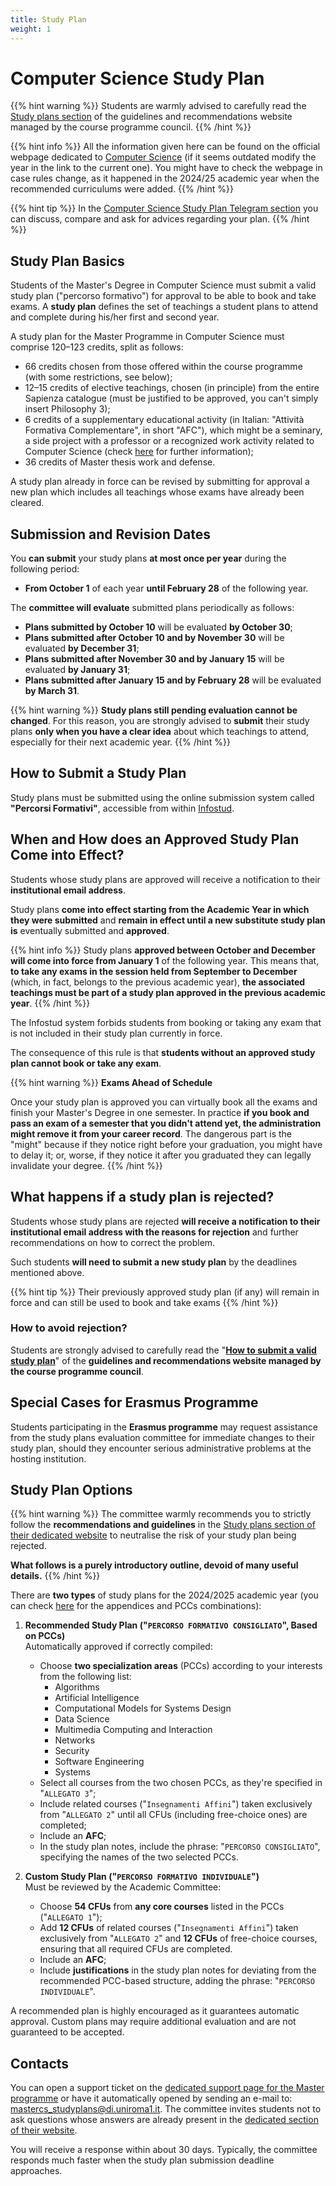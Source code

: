 ```yaml
---
title: Study Plan
weight: 1
---
```


# Computer Science Study Plan

{{% hint warning %}}
<i class="fa-solid fa-triangle-exclamation" style="color: #FFD43B;"></i>
Students are warmly advised to carefully read the [Study plans section](https://mastercs.teaching.di.uniroma1.it/master-programme-in-computer-science/study-plans) of the guidelines and recommendations website managed by the course programme council.
{{% /hint %}}

{{% hint info %}}
<i class="fa-solid fa-circle-info" style="color: #74C0FC;"></i>
All the information given here can be found on the official webpage dedicated to [Computer Science](https://corsidilaurea.uniroma1.it/en/corso/2024/29932/programmazione#bootstrap-fieldgroup-nav-item-custom-tailoring-your-programme) (if it seems outdated modify the year in the link to the current one). You might have to check the webpage in case rules change, as it happened in the 2024/25 academic year when the recommended curriculums were added.
{{% /hint %}}

{{% hint tip %}}
<i class="fa-solid fa-lightbulb" style="color: #238636;"></i>
In the [Computer Science Study Plan Telegram section](https://t.me/computersciencesapienza/9766I) you can discuss, compare and ask for advices regarding your plan.
{{% /hint %}}

## Study Plan Basics

Students of the Master's Degree in Computer Science must submit a valid study plan ("percorso formativo") for approval to be able to book and take exams. A **study plan** defines the set of teachings a student plans to attend and complete during his/her first and second year.

A study plan for the Master Programme in Computer Science must comprise 120–123 credits, split as follows:
- 66 credits chosen from those offered within the course programme (with some restrictions, see below);
- 12–15 credits of elective teachings, chosen (in principle) from the entire Sapienza catalogue (must be justified to be approved, you can't simply insert Philosophy 3);
- 6 credits of a supplementary educational activity (in Italian: "Attività Formativa Complementare", in short "AFC"), which might be a seminary, a side project with a professor or a recognized work activity related to Computer Science (check [here](https://docs.google.com/document/d/e/2PACX-1vRMVE88DZffehZflMrOBiBL2YV40IZ5ZA-naM3d5cZm1Sws1NS9mXGXdrRw0L4a9yObgHgnlwHNQTG8/pub) for further information);
- 36 credits of Master thesis work and defense.

A study plan already in force can be revised by submitting for approval a new plan which includes all teachings whose exams have already been cleared.

## Submission and Revision Dates

You **can submit** your study plans **at most once per year** during the following period:
- **From October 1** of each year **until February 28** of the following year.

The **committee will evaluate** submitted plans periodically as follows:
- **Plans submitted by October 10** will be evaluated **by October 30**;
- **Plans submitted after October 10 and by November 30** will be evaluated **by December 31**;
- **Plans submitted after November 30 and by January 15** will be evaluated **by January 31**;
- **Plans submitted after January 15 and by February 28** will be evaluated **by March 31**.

{{% hint warning %}}
<i class="fa-solid fa-triangle-exclamation" style="color: #FFD43B;"></i>
**Study plans still pending evaluation cannot be changed**. For this reason, you are strongly advised to **submit** their study plans **only when you have a clear idea** about which teachings to attend, especially for their next academic year.
{{% /hint %}}

## How to Submit a Study Plan

Study plans must be submitted using the online submission system called **"Percorsi Formativi"**, accessible from within [Infostud](http://www.uniroma1.it/studenti).

## When and How does an Approved Study Plan Come into Effect?

Students whose study plans are approved will receive a notification to their **institutional email address**.

Study plans **come into effect starting from the Academic Year in which they were submitted** and **remain in effect until a new substitute study plan is** eventually submitted and **approved**.

{{% hint info %}}
<i class="fa-solid fa-circle-info" style="color: #74C0FC;"></i>
Study plans **approved between October and December will come into force from January 1** of the following year. This means that, **to take any exams in the session held from September to December** (which, in fact, belongs to the previous academic year), **the associated teachings must be part of a study plan approved in the previous academic year**.
{{% /hint %}}

The Infostud system forbids students from booking or taking any exam that is not included in their study plan currently in force.

The consequence of this rule is that **students without an approved study plan cannot book or take any exam**.

{{% hint warning %}}
<i class="fa-solid fa-triangle-exclamation" style="color: #FFD43B;"></i> **Exams Ahead of Schedule**

Once your study plan is approved you can virtually book all the exams and finish your Master's Degree in one semester. In practice **if you book and pass an exam of a semester that you didn't attend yet, the administration might remove it from your career record**. The dangerous part is the "might" because if they notice right before your graduation, you might have to delay it; or, worse, if they notice it after you graduated they can legally invalidate your degree.
{{% /hint %}}

## What happens if a study plan is rejected?

Students whose study plans are rejected **will receive a notification to their institutional email address with the reasons for rejection** and further recommendations on how to correct the problem.

Such students **will need to submit a new study plan** by the deadlines mentioned above.

{{% hint tip %}}
<i class="fa-solid fa-lightbulb" style="color: #238636;"></i>
Their previously approved study plan (if any) will remain in force and can still be used to book and take exams
{{% /hint %}}

### **How to avoid rejection?**

Students are strongly advised to carefully read the "[**How to submit a valid study plan**](https://mastercs.teaching.di.uniroma1.it/master-programme-in-computer-science/study-plans/how-to-submit-a-valid-study-plan)" of the **guidelines and recommendations website managed by the course programme council**.

## Special Cases for Erasmus Programme

Students participating in the **Erasmus programme** may request assistance from the study plans evaluation committee for immediate changes to their study plan, should they encounter serious administrative problems at the hosting institution.

## Study Plan Options

{{% hint warning %}}
<i class="fa-solid fa-triangle-exclamation" style="color: #FFD43B;"></i>
The committee warmly recommends you to strictly follow the **recommendations and guidelines** in the [Study plans section of their dedicated website](https://mastercs.teaching.di.uniroma1.it/master-programme-in-computer-science) to neutralise the risk of your study plan being rejected.

**What follows is a purely introductory outline, devoid of many useful details.**
{{% /hint %}}

There are **two types** of study plans for the 2024/2025 academic year (you can check [here](https://docs.google.com/document/d/1kasq5efzmuVXt2SlMfGnvn1gUD5bD877/edit) for the appendices and PCCs combinations):

1. **Recommended Study Plan ("`PERCORSO FORMATIVO CONSIGLIATO`", Based on PCCs)**  
   Automatically approved if correctly compiled:
   - Choose **two specialization areas** (PCCs) according to your interests from the following list:
      - Algorithms
      - Artificial Intelligence
      - Computational Models for Systems Design
      - Data Science
      - Multimedia Computing and Interaction
      - Networks
      - Security
      - Software Engineering
      - Systems
   - Select all courses from the two chosen PCCs, as they're specified in "`ALLEGATO 3`";
   - Include related courses ("`Insegnamenti Affini`") taken exclusively from "`ALLEGATO 2`" until all CFUs (including free-choice ones) are completed;
   - Include an **AFC**;
   - In the study plan notes, include the phrase: "`PERCORSO CONSIGLIATO`", specifying the names of the two selected PCCs.

2. **Custom Study Plan ("`PERCORSO FORMATIVO INDIVIDUALE`")**  
   Must be reviewed by the Academic Committee:
   - Choose **54 CFUs** from **any core courses** listed in the PCCs ("`ALLEGATO 1`");
   - Add **12 CFUs** of related courses ("`Insegnamenti Affini`") taken exclusively from "`ALLEGATO 2`" and **12 CFUs** of free-choice courses, ensuring that all required CFUs are completed.
   - Include an **AFC**;
   - Include **justifications** in the study plan notes for deviating from the recommended PCC-based structure, adding the phrase: "`PERCORSO INDIVIDUALE`".

A recommended plan is highly encouraged as it guarantees automatic approval. Custom plans may require additional evaluation and are not guaranteed to be accepted.

## Contacts

You can open a support ticket on the [dedicated support page for the Master programme](https://support.mastercs.teaching.di.uniroma1.it/index.php) or have it automatically opened by sending an e-mail to: mastercs_studyplans@di.uniroma1.it. The committee invites students not to ask questions whose answers are already present in the [dedicated section of their website](https://mastercs.teaching.di.uniroma1.it/master-programme-in-computer-science/study-plans).

You will receive a response within about 30 days. Typically, the committee responds much faster when the study plan submission deadline approaches.